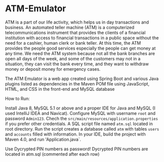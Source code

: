 # ATM-Emulator
ATM is a part of our life activity, which helps us in day transactions and business. 
An automated teller machine (ATM) is a computerized telecommunications instrument that provides the clients of a financial institution with access to financial transactions in a public space without the need for a cashier, human clerk or bank teller.  At this time, the ATM provides the people good services especially the people can get money at any time. We need the ATM system because not all the bank branches are open all days of the week, and some of the customers may not in a situation, they can visit the bank every time, and they want to withdraw money or deposit money for emergency cases.


The ATM Emulator is a web app created using Spring Boot and various Java plugins listed as dependencies in the Maven POM file using JavaScript, HTML, and CSS in the front-end 
and MySQL database 

How to Run:

Install Java 8, MySQL 5.1 or above and a proper IDE for Java and MySQL (I used IntelliJ IDEA and Navicat).
Configure MySQL with username `root` and password `Admin123`. 
Chech the `src/main/resources/application.properties` if you prefer other credentials.
A SQL script file named `atm.sql` located in root directory. Run the script creates a database called `atm` with tables `users` and `accounts` filled with information.
In your IDE, build the project with Maven 4.0, and run 'Application.java`. 

Use Dycrypted PIN numbers as password! Dycrypted PIN numbers are located in atm.sql (commented after each row)
